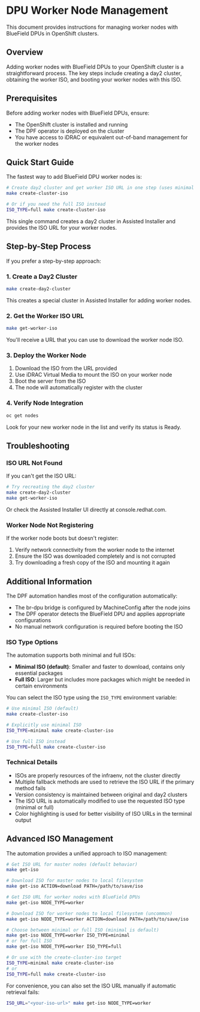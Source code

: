 # DPU Worker Node Management

This document provides instructions for managing worker nodes with BlueField DPUs in OpenShift clusters.

## Overview

Adding worker nodes with BlueField DPUs to your OpenShift cluster is a straightforward process. The key steps include creating a day2 cluster, obtaining the worker ISO, and booting your worker nodes with this ISO.

## Prerequisites

Before adding worker nodes with BlueField DPUs, ensure:

- The OpenShift cluster is installed and running
- The DPF operator is deployed on the cluster
- You have access to iDRAC or equivalent out-of-band management for the worker nodes

## Quick Start Guide

The fastest way to add BlueField DPU worker nodes is:

```bash
# Create day2 cluster and get worker ISO URL in one step (uses minimal ISO by default)
make create-cluster-iso

# Or if you need the full ISO instead
ISO_TYPE=full make create-cluster-iso
```

This single command creates a day2 cluster in Assisted Installer and provides the ISO URL for your worker nodes.

## Step-by-Step Process

If you prefer a step-by-step approach:

### 1. Create a Day2 Cluster

```bash
make create-day2-cluster
```

This creates a special cluster in Assisted Installer for adding worker nodes.

### 2. Get the Worker ISO URL

```bash
make get-worker-iso
```

You'll receive a URL that you can use to download the worker node ISO.

### 3. Deploy the Worker Node

1. Download the ISO from the URL provided
2. Use iDRAC Virtual Media to mount the ISO on your worker node
3. Boot the server from the ISO
4. The node will automatically register with the cluster

### 4. Verify Node Integration

```bash
oc get nodes
```

Look for your new worker node in the list and verify its status is Ready.

## Troubleshooting

### ISO URL Not Found

If you can't get the ISO URL:

```bash
# Try recreating the day2 cluster
make create-day2-cluster
make get-worker-iso
```

Or check the Assisted Installer UI directly at console.redhat.com.

### Worker Node Not Registering

If the worker node boots but doesn't register:

1. Verify network connectivity from the worker node to the internet
2. Ensure the ISO was downloaded completely and is not corrupted
3. Try downloading a fresh copy of the ISO and mounting it again

## Additional Information

The DPF automation handles most of the configuration automatically:

- The br-dpu bridge is configured by MachineConfig after the node joins
- The DPF operator detects the BlueField DPU and applies appropriate configurations
- No manual network configuration is required before booting the ISO

### ISO Type Options

The automation supports both minimal and full ISOs:

- **Minimal ISO (default)**: Smaller and faster to download, contains only essential packages
- **Full ISO**: Larger but includes more packages which might be needed in certain environments

You can select the ISO type using the `ISO_TYPE` environment variable:

```bash
# Use minimal ISO (default)
make create-cluster-iso

# Explicitly use minimal ISO
ISO_TYPE=minimal make create-cluster-iso

# Use full ISO instead
ISO_TYPE=full make create-cluster-iso
```

### Technical Details

- ISOs are properly resources of the infraenv, not the cluster directly
- Multiple fallback methods are used to retrieve the ISO URL if the primary method fails
- Version consistency is maintained between original and day2 clusters
- The ISO URL is automatically modified to use the requested ISO type (minimal or full)
- Color highlighting is used for better visibility of ISO URLs in the terminal output

## Advanced ISO Management

The automation provides a unified approach to ISO management:

```bash
# Get ISO URL for master nodes (default behavior)
make get-iso

# Download ISO for master nodes to local filesystem
make get-iso ACTION=download PATH=/path/to/save/iso

# Get ISO URL for worker nodes with BlueField DPUs
make get-iso NODE_TYPE=worker

# Download ISO for worker nodes to local filesystem (uncommon)
make get-iso NODE_TYPE=worker ACTION=download PATH=/path/to/save/iso

# Choose between minimal or full ISO (minimal is default)
make get-iso NODE_TYPE=worker ISO_TYPE=minimal
# or for full ISO
make get-iso NODE_TYPE=worker ISO_TYPE=full

# Or use with the create-cluster-iso target
ISO_TYPE=minimal make create-cluster-iso
# or
ISO_TYPE=full make create-cluster-iso
```

For convenience, you can also set the ISO URL manually if automatic retrieval fails:

```bash
ISO_URL="<your-iso-url>" make get-iso NODE_TYPE=worker
``` 